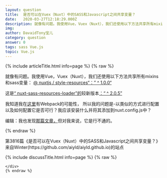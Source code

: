 ```yaml
---
layout: question
title:  是否可以在Vuex（Nuxt）中的SASS和Javascript之间共享变量？
date:   2020-03-27T12:18:29.000Z
description: 就像有问题。我使用Vue，Vuex（Nuxt），我们还使用以下方法共享所有mixins和sass变量： \` nuxtjs / style-resourc...
img: 
author: DavaidTony宝儿
category: question
answer: 0
tags: sass Vue.js
topic: Vue.js
---
```

<div class="article-root">
  <div class="article">
    {% include articleTitle.html info=page %}
    {% raw %}
    <div class="article-content"><p><font style="vertical-align: inherit;"><font style="vertical-align: inherit;">就像有问题。</font><font style="vertical-align: inherit;">我使用Vue，Vuex（Nuxt），我们还使用以下方法共享所有mixins和sass变量：
 </font></font><a href="https://github.com/nuxt-community/style-resources-module" rel="nofollow noreferrer"><font style="vertical-align: inherit;"><font style="vertical-align: inherit;">@ nuxtjs / style-resources“：” ^ 1.0.0“</font></font></a></p>

<p><font style="vertical-align: inherit;"><font style="vertical-align: inherit;">这是</font><a href="https://github.com/anteriovieira/nuxt-sass-resources-loader" rel="nofollow noreferrer"><font style="vertical-align: inherit;">“ nuxt-sass-resources-loader”的</font></a><font style="vertical-align: inherit;">较新版本</font></font><a href="https://github.com/anteriovieira/nuxt-sass-resources-loader" rel="nofollow noreferrer"><font style="vertical-align: inherit;"><font style="vertical-align: inherit;">：“ ^ 2.0.5”</font></font></a></p>

<p><font style="vertical-align: inherit;"><font style="vertical-align: inherit;">我知道我在</font></font><a href="https://www.bluematador.com/blog/how-to-share-variables-between-js-and-sass" rel="nofollow noreferrer"><font style="vertical-align: inherit;"><font style="vertical-align: inherit;">这里</font></font></a><font style="vertical-align: inherit;"><font style="vertical-align: inherit;">有Webpack的可能性，</font><font style="vertical-align: inherit;">
所以我的问题是-以类似的方式进行配置以及如何配置它是否可行？</font><font style="vertical-align: inherit;">我应该安装什么并将其添加到nuxt.config.js中？</font></font></p>

<p><font style="vertical-align: inherit;"><font style="vertical-align: inherit;">编辑：我也发现</font></font><a href="https://til.hashrocket.com/posts/sxbrscjuqu-share-scss-variables-with-javascript" rel="nofollow noreferrer"><font style="vertical-align: inherit;"><font style="vertical-align: inherit;">那篇文章，</font></font></a><font style="vertical-align: inherit;"><font style="vertical-align: inherit;">但对我来说，它是行不通的。</font></font></p></div>
    {% endraw %}
  </div>
  <p class="winter_mark">第3816篇《是否可以在Vuex（Nuxt）中的SASS和Javascript之间共享变量？》来自Winter(https://github.com/aiyld/aiyld.github.io)的站点</p>
  <div class="discuss-wrapper">
    {% include discussTitle.html info=page %}
    {% raw %}
    <div class="discuss-list">
    
    </div>
    {% endraw %}
  </div>
<div>
